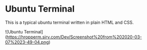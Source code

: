 # Ubuntu Terminal

This is a typical ubuntu terminal written in plain HTML and CSS.

![Ubuntu Terminal]
(https://hropperm.sirv.com/Dev/Screenshot%20from%202020-03-07%2023-49-04.png)